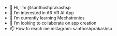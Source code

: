 - 👋 Hi, I’m @santhoshprakashsp
- 👀 I’m interested in AR VR AI App
- 🌱 I’m currently learning Mechatronics
- 💞️ I’m looking to collaborate on app creation
- 📫 How to reach me instagram: santhoshprakashsp

<!---
santhoshprakashsp/santhoshprakashsp is a ✨ special ✨ repository because its `README.md` (this file) appears on your GitHub profile.
You can click the Preview link to take a look at your changes.
--->
